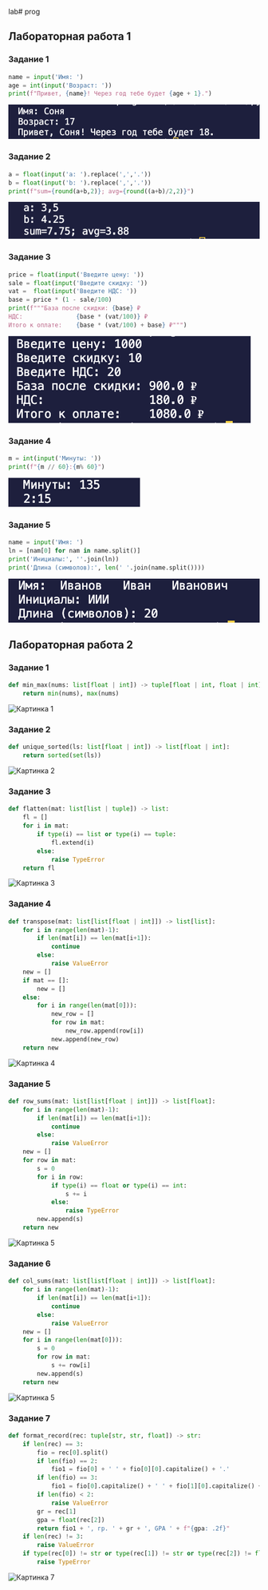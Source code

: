 lab# prog
## Лабораторная работа 1

### Задание 1
```python
name = input('Имя: ')
age = int(input('Возраст: '))
print(f"Привет, {name}! Через год тебе будет {age + 1}.")
```
![Картинка 1](/scr/lab01/img/e01_img.png)

### Задание 2
```python
a = float(input('a: ').replace(',','.'))
b = float(input('b: ').replace(',','.'))
print(f"sum={round(a+b,2)}; avg={round((a+b)/2,2)}")
```
![Картинка 2](/scr/lab01/img/e02_img.png)

### Задание 3
```python
price = float(input('Введите цену: '))
sale = float(input('Введите скидку: '))
vat =  float(input('Введите НДС: '))
base = price * (1 - sale/100)
print(f"""База после скидки: {base} ₽
НДС:               {base * (vat/100)} ₽
Итого к оплате:    {base * (vat/100) + base} ₽""")
```
![Картинка 3](/scr/lab01/img/e03_img.png)

### Задание 4
```python
m = int(input('Минуты: '))
print(f"{m // 60}:{m% 60}")
```
![Картинка 4](/scr/lab01/img/e04_img.png)

### Задание 5
```python
name = input('Имя: ')
ln = [nam[0] for nam in name.split()]
print('Инициалы:', ''.join(ln))
print('Длина (символов):', len(' '.join(name.split())))
```
![Картинка 5](/scr/lab01/img/e05_img.png)

## Лабораторная работа 2

### Задание 1
```python
def min_max(nums: list[float | int]) -> tuple[float | int, float | int]:
    return min(nums), max(nums)
```
![Картинка 1](/scr/lab02/img/e01_1_img.png)

### Задание 2
```python
def unique_sorted(ls: list[float | int]) -> list[float | int]:
    return sorted(set(ls))

```
    
![Картинка 2](/scr/lab02/img/e01_2_img.png)


### Задание 3
```python
def flatten(mat: list[list | tuple]) -> list:
    fl = []
    for i in mat:
        if type(i) == list or type(i) == tuple:
            fl.extend(i)
        else:
            raise TypeError
    return fl

```
![Картинка 3](/scr/lab02/img/e01_3_img.png)

### Задание 4
```python
def transpose(mat: list[list[float | int]]) -> list[list]:
    for i in range(len(mat)-1):
        if len(mat[i]) == len(mat[i+1]):
            continue
        else:
            raise ValueError
    new = []
    if mat == []:
        new = []
    else:
        for i in range(len(mat[0])):
            new_row = []
            for row in mat:
                new_row.append(row[i])
            new.append(new_row)
    return new


```
![Картинка 4](/scr/lab02/img/e02_1_img.png)


### Задание 5
```python
def row_sums(mat: list[list[float | int]]) -> list[float]:
    for i in range(len(mat)-1):
        if len(mat[i]) == len(mat[i+1]):
            continue
        else:
            raise ValueError
    new = [] 
    for row in mat:
        s = 0
        for i in row:
            if type(i) == float or type(i) == int:
                s += i
            else:
                raise TypeError
        new.append(s)
    return new 
```
![Картинка 5](/scr/lab02/img/e02_2_img.png)

### Задание 6
```python
def col_sums(mat: list[list[float | int]]) -> list[float]:
    for i in range(len(mat)-1):
        if len(mat[i]) == len(mat[i+1]):
            continue
        else:
            raise ValueError
    new = [] 
    for i in range(len(mat[0])):
        s = 0
        for row in mat:
            s += row[i]
        new.append(s)
    return new 
```
![Картинка 5](/scr/lab02/img/e02_3_img.png)

### Задание 7
```python
def format_record(rec: tuple[str, str, float]) -> str:
    if len(rec) == 3:
        fio = rec[0].split()
        if len(fio) == 2:
            fio1 = fio[0] + ' ' + fio[0][0].capitalize() + '.'
        if len(fio) == 3:
            fio1 = fio[0].capitalize() + ' ' + fio[1][0].capitalize() + '.' + fio[2][0].capitalize() + '.'
        if len(fio) < 2:
            raise ValueError
        gr = rec[1]
        gpa = float(rec[2])
        return fio1 + ', гр. ' + gr + ', GPA ' + f"{gpa: .2f}"
    if len(rec) != 3:
        raise ValueError
    if type(rec[0]) != str or type(rec[1]) != str or type(rec[2]) != float:
        raise TypeError
```
![Картинка 7](/scr/lab02/img/e03_img.png)